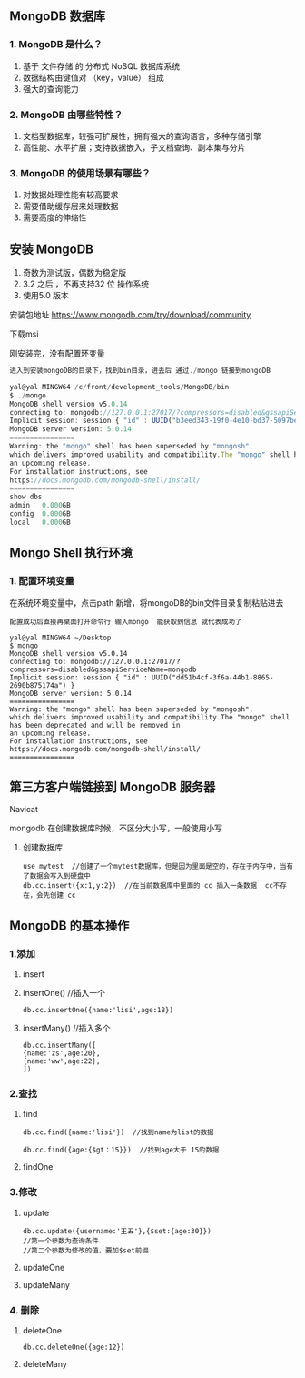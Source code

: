 ## MongoDB 数据库

### 1. MongoDB 是什么？

1. 基于 文件存储 的 分布式 NoSQL 数据库系统 
2. 数据结构由键值对 （key，value） 组成
3. 强大的查询能力



### 2. MongoDB 由哪些特性？

1. 文档型数据库，较强可扩展性，拥有强大的查询语言，多种存储引擎
2. 高性能、水平扩展；支持数据嵌入，子文档查询、副本集与分片





### 3. MongoDB 的使用场景有哪些？

1. 对数据处理性能有较高要求
2. 需要借助缓存层来处理数据
3. 需要高度的伸缩性





## 安装 MongoDB

1. 奇数为测试版，偶数为稳定版
2. 3.2 之后 ，不再支持32 位 操作系统
3. 使用5.0 版本

安装包地址 https://www.mongodb.com/try/download/community

下载msi



刚安装完，没有配置环变量

```js
进入到安装mongoDB的目录下，找到bin目录，进去后 通过./mongo 链接到mongoDB

yal@yal MINGW64 /c/front/development_tools/MongoDB/bin
$ ./mongo
MongoDB shell version v5.0.14
connecting to: mongodb://127.0.0.1:27017/?compressors=disabled&gssapiServiceName=mongodb
Implicit session: session { "id" : UUID("b3eed343-19f0-4e10-bd37-5097be59a879") }
MongoDB server version: 5.0.14
================
Warning: the "mongo" shell has been superseded by "mongosh",
which delivers improved usability and compatibility.The "mongo" shell has been deprecated and will be removed in
an upcoming release.
For installation instructions, see
https://docs.mongodb.com/mongodb-shell/install/
================
show dbs
admin   0.000GB
config  0.000GB
local   0.000GB
```



## Mongo Shell 执行环境

### 1. 配置环境变量

在系统环境变量中，点击path  新增，将mongoDB的bin文件目录复制粘贴进去



```
配置成功后直接再桌面打开命令行 输入mongo  能获取到信息 就代表成功了

yal@yal MINGW64 ~/Desktop
$ mongo
MongoDB shell version v5.0.14
connecting to: mongodb://127.0.0.1:27017/?compressors=disabled&gssapiServiceName=mongodb
Implicit session: session { "id" : UUID("dd51b4cf-3f6a-44b1-8865-2690b875174a") }
MongoDB server version: 5.0.14
================
Warning: the "mongo" shell has been superseded by "mongosh",
which delivers improved usability and compatibility.The "mongo" shell has been deprecated and will be removed in
an upcoming release.
For installation instructions, see
https://docs.mongodb.com/mongodb-shell/install/
================
```





## 第三方客户端链接到 MongoDB 服务器

Navicat



mongodb 在创建数据库时候，不区分大小写，一般使用小写

1. 创建数据库

   ```
   use mytest  //创建了一个mytest数据库，但是因为里面是空的，存在于内存中，当有了数据会写入到硬盘中
   db.cc.insert({x:1,y:2})  //在当前数据库中里面的 cc 插入一条数据  cc不存在，会先创建 cc 
   
   ```

   

## MongoDB 的基本操作

### 1.添加

1. insert

2. insertOne()  //插入一个

   ```
   db.cc.insertOne({name:'lisi',age:18})
   ```

3. insertMany()  //插入多个

   ```
   db.cc.insertMany([
   {name:'zs',age:20},
   {name:'ww',age:22},
   ])
   ```

   

### 2.查找

1. find

   ```
   db.cc.find({name:'lisi'})  //找到name为list的数据
   
   db.cc.find({age:{$gt：15}})  //找到age大于 15的数据
   ```

2. findOne



### 3.修改

1. update

   ```
   db.cc.update({username:'王五'},{$set:{age:30}})   
   //第一个参数为查询条件
   //第二个参数为修改的值，要加$set前缀
   ```

2. updateOne

3. updateMany



### 4. 删除

1. deleteOne

   ```
   db.cc.deleteOne({age:12})
   ```

2. deleteMany

